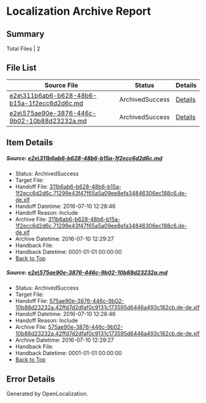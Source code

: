 # <a name='report-top'></a> Localization Archive Report

## Summary
 Total Files | 2

## File List
 Source File | Status | Details 
 ----------- | ------ | ------- 
 [e2e\311b6ab6-b628-48b6-b15a-1f2ecc6d2d6c.md](https://github.com/OpenLocalizationTestOrg/oltest/blob/203e437b65a99dda67a2c4971fddbe937eb3ecd8/e2e/311b6ab6-b628-48b6-b15a-1f2ecc6d2d6c.md) | ArchivedSuccess | [Details](#3e350f3ecbe643501118ffa8f24fc7eeea9b7b1c1)
 [e2e\575ae90e-3876-446c-9b02-10b88d23232a.md](https://github.com/OpenLocalizationTestOrg/oltest/blob/203e437b65a99dda67a2c4971fddbe937eb3ecd8/e2e/575ae90e-3876-446c-9b02-10b88d23232a.md) | ArchivedSuccess | [Details](#618b9e0c82aab269afcf27665c611ccc8f999c112)

## Item Details
##### <a name='3e350f3ecbe643501118ffa8f24fc7eeea9b7b1c1'></a> Source: [e2e\311b6ab6-b628-48b6-b15a-1f2ecc6d2d6c.md](https://github.com/OpenLocalizationTestOrg/oltest/blob/203e437b65a99dda67a2c4971fddbe937eb3ecd8/e2e/311b6ab6-b628-48b6-b15a-1f2ecc6d2d6c.md)
* Status: ArchivedSuccess
* Target File: 
* Handoff File: [311b6ab6-b628-48b6-b15a-1f2ecc6d2d6c.71299e43f47f65a5a09ee8efa34846306ec188c6.de-de.xlf](https://github.com/OpenLocalizationTestOrg/olhandoff-e2e/blob/c3b0bfd340f9274682611e2107d6f611faf1ea2c/ol-handoff/OpenLocalizationTestOrg/oltest-dede-fly/ci/ht/311b6ab6-b628-48b6-b15a-1f2ecc6d2d6c.71299e43f47f65a5a09ee8efa34846306ec188c6.de-de.xlf)
* Handoff Datetime: 2016-07-10 12:28:46
* Handoff Reason: Include
* Archive File: [311b6ab6-b628-48b6-b15a-1f2ecc6d2d6c.71299e43f47f65a5a09ee8efa34846306ec188c6.de-de.xlf](https://github.com/OpenLocalizationTestOrg/olhandoff-e2e/blob/2efa88cfe4962859cd23167df3d24e1a34f8819a/ol-archive/OpenLocalizationTestOrg/oltest-dede-fly/ci/ht/311b6ab6-b628-48b6-b15a-1f2ecc6d2d6c.71299e43f47f65a5a09ee8efa34846306ec188c6.de-de.xlf)
* Archive Datetime: 2016-07-10 12:29:27
* Handback File: 
* Handback Datetime: 0001-01-01 00:00:00
* [Back to Top](#report-top)

##### <a name='618b9e0c82aab269afcf27665c611ccc8f999c112'></a> Source: [e2e\575ae90e-3876-446c-9b02-10b88d23232a.md](https://github.com/OpenLocalizationTestOrg/oltest/blob/203e437b65a99dda67a2c4971fddbe937eb3ecd8/e2e/575ae90e-3876-446c-9b02-10b88d23232a.md)
* Status: ArchivedSuccess
* Target File: 
* Handoff File: [575ae90e-3876-446c-9b02-10b88d23232a.42ffd7d2dfaf0c9131c173595d6446a493c182cb.de-de.xlf](https://github.com/OpenLocalizationTestOrg/olhandoff-e2e/blob/c3b0bfd340f9274682611e2107d6f611faf1ea2c/ol-handoff/OpenLocalizationTestOrg/oltest-dede-fly/ci/ht/575ae90e-3876-446c-9b02-10b88d23232a.42ffd7d2dfaf0c9131c173595d6446a493c182cb.de-de.xlf)
* Handoff Datetime: 2016-07-10 12:28:46
* Handoff Reason: Include
* Archive File: [575ae90e-3876-446c-9b02-10b88d23232a.42ffd7d2dfaf0c9131c173595d6446a493c182cb.de-de.xlf](https://github.com/OpenLocalizationTestOrg/olhandoff-e2e/blob/2efa88cfe4962859cd23167df3d24e1a34f8819a/ol-archive/OpenLocalizationTestOrg/oltest-dede-fly/ci/ht/575ae90e-3876-446c-9b02-10b88d23232a.42ffd7d2dfaf0c9131c173595d6446a493c182cb.de-de.xlf)
* Archive Datetime: 2016-07-10 12:29:27
* Handback File: 
* Handback Datetime: 0001-01-01 00:00:00
* [Back to Top](#report-top)


## Error Details

Generated by OpenLocalization.
